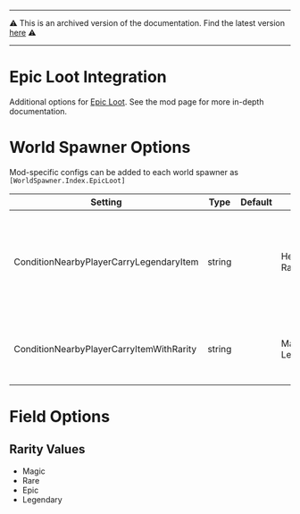 ----

⚠️ This is an archived version of the documentation. Find the latest version [here](/configs/general/intro.html) ⚠️

----

# Epic Loot Integration

Additional options for [Epic Loot](https://valheim.thunderstore.io/package/RandyKnapp/EpicLoot/).
See the mod page for more in-depth documentation.

# World Spawner Options

Mod-specific configs can be added to each world spawner as `[WorldSpawner.Index.EpicLoot]`

| Setting | Type | Default | Example | Description |
| --- | --- | --- | --- | --- |
| ConditionNearbyPlayerCarryLegendaryItem | string | | HeimdallLegs, RagnarLegs | Checks if any nearby player has one of the listed epic loot legendary id's in inventory |
| ConditionNearbyPlayerCarryItemWithRarity | string | | Magic, Legendary | Checks if any nearby player has an item of the listed rarities |

# Field Options

## Rarity Values
- Magic
- Rare
- Epic
- Legendary